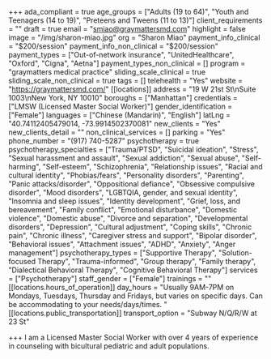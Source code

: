 +++
ada_compliant = true
age_groups = ["Adults (19 to 64)", "Youth and Teenagers (14 to 19)", "Preteens and Tweens (11 to 13)"]
client_requirements = ""
draft = true
email = "smiao@graymattersmd.com"
highlight = false
image = "/img/sharon-miao.jpg"
org = "Sharon Miao"
payment_info_clinical = "$200/session"
payment_info_non_clinical = "$200/session"
payment_types = ["Out-of-network insurance", "UnitedHealthcare", "Oxford", "Cigna", "Aetna"]
payment_types_non_clinical = []
program = "graymatters medical practice"
sliding_scale_clinical = true
sliding_scale_non_clinical = true
tags = []
telehealth = "Yes"
website = "https://graymattersmd.com/"
[[locations]]
address = "19 W 21st St\nSuite 1003\nNew York, NY 10010"
boroughs = ["Manhattan"]
credentials = ["LMSW (Licensed Master Social Worker)"]
gender_identification = ["Female"]
languages = ["Chinese (Mandarin)", "English"]
latLng = "40.74112405479014, -73.9914502370081"
new_clients = "Yes"
new_clients_detail = ""
non_clinical_services = []
parking = "Yes"
phone_number = "(917) 740-5287"
psychotherapy = true
psychotherapy_specialties = ["Trauma/PTSD", "Suicidal ideation", "Stress", "Sexual harassment and assault", "Sexual addiction", "Sexual abuse", "Self-harming", "Self-esteem", "Schizophrenia", "Relationship issues", "Racial and cultural identity", "Phobias/fears", "Personality disorders", "Parenting", "Panic attacks/disorder", "Oppositional defiance", "Obsessive compulsive disorder", "Mood disorders", "LGBTQIA, gender, and sexual identity", "Insomnia and sleep issues", "Identity development", "Grief, loss, and bereavement", "Family conflict", "Emotional disturbance", "Domestic violence", "Domestic abuse", "Divorce and separation", "Developmental disorders", "Depression", "Cultural adjustment", "Coping skills", "Chronic pain", "Chronic illness", "Caregiver stress and support", "Bipolar disorder", "Behavioral issues", "Attachment issues", "ADHD", "Anxiety", "Anger management"]
psychotherapy_types = ["Supportive Therapy", "Solution-focused Therapy", "Trauma-informed", "Group therapy", "Family therapy", "Dialectical Behavioral Therapy", "Cognitive Behavioral Therapy"]
services = ["Psychotherapy"]
staff_gender = ["Female"]
trainings = ""
[[locations.hours_of_operation]]
day_hours = "Usually 9AM-7PM on Mondays, Tuesdays, Thursday and Fridays, but varies on specific days. Can be accommodating to your needs/days/times.  "
[[locations.public_transportation]]
transport_option = "Subway N/Q/R/W at 23 St"

+++
I am a Licensed Master Social Worker with over 4 years of experience in counseling with bicultural pediatric and adult populations.